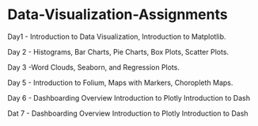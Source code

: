 # Data-Visualization-Assignments

Day1 - Introduction to Data Visualization,
       Introduction to Matplotlib.
       
Day 2 - Histograms,
        Bar Charts,
        Pie Charts,
        Box Plots,
        Scatter Plots.

Day 3 -Word Clouds,
       Seaborn, and Regression Plots.
       
Day 5 - Introduction to Folium,
        Maps with Markers,
        Choropleth Maps.
        
Day 6 - Dashboarding Overview Introduction to Plotly Introduction to Dash

Dat 7 - Dashboarding Overview Introduction to Plotly Introduction to Dash
